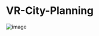 # VR-City-Planning

![image](https://user-images.githubusercontent.com/8162333/61834419-2b766a00-ae78-11e9-9e88-0224a5f98995.png)
